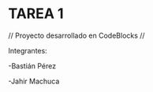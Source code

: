 # TAREA 1 #

// Proyecto desarrollado en CodeBlocks //



Integrantes:

-Bastián Pérez

-Jahir Machuca

